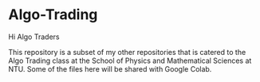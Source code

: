 # Algo-Trading

Hi Algo Traders

This repository is a subset of my other repositories that is catered to the Algo Trading class at the School of Physics and Mathematical Sciences at NTU.
Some of the files here will be shared with Google Colab.
